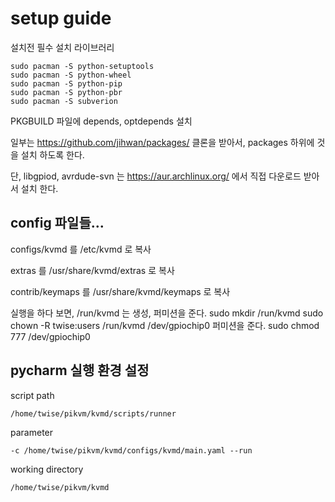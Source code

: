 # setup guide

설치전 필수 설치 라이브러리
```commandline
sudo pacman -S python-setuptools
sudo pacman -S python-wheel
sudo pacman -S python-pip
sudo pacman -S python-pbr
sudo pacman -S subverion
```

PKGBUILD 파일에 depends, optdepends 설치

일부는 https://github.com/jihwan/packages/ 클론을 받아서,
packages 하위에 것을 설치 하도록 한다.

단, libgpiod, avrdude-svn 는 https://aur.archlinux.org/ 에서 직접 다운로드 받아서 설치 한다.

## config 파일들...

configs/kvmd 를 /etc/kvmd 로 복사

extras 를 /usr/share/kvmd/extras 로 복사

contrib/keymaps 를 /usr/share/kvmd/keymaps 로 복사

실행을 하다 보면,
  /run/kvmd 는 생성, 퍼미션을 준다.
	sudo mkdir /run/kvmd
	sudo chown -R twise:users /run/kvmd
  /dev/gpiochip0 퍼미션을 준다.
	sudo chmod 777 /dev/gpiochip0

## pycharm  실행 환경 설정

script path
```
/home/twise/pikvm/kvmd/scripts/runner
```

parameter
```
-c /home/twise/pikvm/kvmd/configs/kvmd/main.yaml --run
```

working directory
```
/home/twise/pikvm/kvmd
```